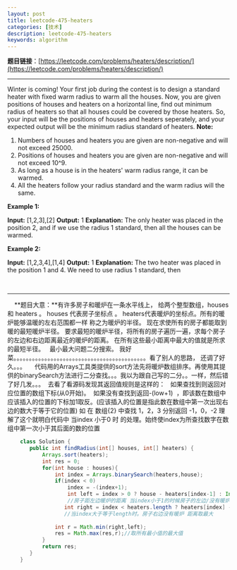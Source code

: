 ```yaml
---
layout: post
title: leetcode-475-heaters
categories: [技术] 
description: leetcode-475-heaters
keywords: algorithm
---
```



**题目链接**：[https://leetcode.com/problems/heaters/description/](https://leetcode.com/problems/heaters/description/)  

* * *

Winter is coming! Your first job during the contest is to design a standard heater with fixed warm radius to warm all the houses. Now, you are given positions of houses and heaters on a horizontal line, find out minimum radius of heaters so that all houses could be covered by those heaters. So, your input will be the positions of houses and heaters seperately, and your expected output will be the minimum radius standard of heaters. **Note:**

1.  Numbers of houses and heaters you are given are non-negative and will not exceed 25000.
2.  Positions of houses and heaters you are given are non-negative and will not exceed 10^9.
3.  As long as a house is in the heaters' warm radius range, it can be warmed.
4.  All the heaters follow your radius standard and the warm radius will the same.

**Example 1:**

**Input:** \[1,2,3\],\[2\]
**Output:** 1
**Explanation:** The only heater was placed in the position 2, and if we use the radius 1 standard, then all the houses can be warmed.

**Example 2:**

**Input:** \[1,2,3,4\],\[1,4\]
**Output:** 1
**Explanation:** The two heater was placed in the position 1 and 4. We need to use radius 1 standard, then

 

* * *

    **题目大意：**有许多房子和暖炉在一条水平线上， 给两个整型数组，houses 和 heaters 。 houses 代表房子坐标点 。 heaters代表暖炉的坐标点。所有的暖炉能够温暖的左右范围都一样 称之为暖炉的半径。 现在求使所有的房子都能取到暖的最短暖炉半径。 要求最短的暖炉半径，将所有的房子遍历一遍，求每个房子的左边和右边距离最近的暖炉的距离。 在所有这些最小距离中最大的值就是所求的最短半径。   最小最大问题二分搜索。 我好菜。。。。。。。。。。。。。。。。。。。。。。。。。。。。。。。。。。。。。。。。。。。看了别人的思路， 还调了好久。。。     代码用的Arrays工具类提供的sort方法先将暖炉数组排序。再使用其提供的binarySearch方法进行二分查找。。。我以为跟自己写的二分。。一样，然后错了好几发。。。  去看了看源码发现其返回值规则是这样的：   如果查找到则返回对应位置的数组下标(从0开始)。  如果没有查找到返回-(low+1)  ，即该数在数组中应该插入的位置的下标加1取反。(应该插入的位置是指此数在数组中第一次出现右边的数大于等于它的位置) 如 在 数组{2} 中查找 1，2，3 分别返回 -1，0，-2 理解了这个就明白代码中 当index 小于0 时 的处理。始终使index为所查找数字在数组中第一次小于其后面的数的位置  

```java
    class Solution {
       public int findRadius(int[] houses, int[] heaters) {
           Arrays.sort(heaters);
           int res = 0;
           for(int house : houses){
               int index = Arrays.binarySearch(heaters,house);
               if(index < 0)
                   index = -(index+1);
                   int left = index > 0 ? house - heaters[index-1] : Integer.MAX_VALUE;
                   //房子距左边暖炉的距离 当index小于1的时候房子的左边/没有暖炉 距离取最大
                  int right = index < heaters.length ? heaters[index] - house : Integer.MAX_VALUE ;
                  //当index大于等于length时。房子右边没有暖炉 距离取最大
              
               int r = Math.min(right,left);
               res = Math.max(res,r);//取所有最小值的最大值
           }
           return res;
       }
    }
```
